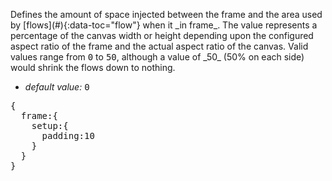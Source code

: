 <p class="b20" markdown="1">Defines the amount of space injected between the frame and the area used by [flows](#){:data-toc="flow"} when it _in frame_.  The value represents a percentage of the canvas width or height depending upon the configured aspect ratio of the frame and the actual aspect ratio of the canvas.  Valid values range from <samp class="number">0</samp> to <samp class="number">50</samp>, although a value of _50_ (50% on each side) would shrink the flows down to nothing.</p>

* _default value:_ <samp class="number">0</samp>

<pre data-ace="readonly" style="width:100%;">{
  frame:{
    setup:{
      padding:10
    }
  }
}</pre>